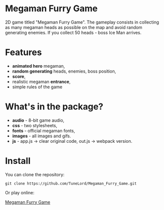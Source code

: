 # Megaman Furry Game
2D game titled "Megaman Furry Game". The gameplay consists in collecting as many megaman heads as possible on the map and avoid random generating enemies. If you collect 50 heads - boss Ice Man arrives.

<strong><h1>Features</h1></strong>
* **animated hero** megaman, 
* **random generating** heads, enemies, boss position, 
* **score**, 
* realistic megaman **entrance**, 
* simple rules of the game 

<strong><h1>What's in the package?</h1></strong>
* **audio** - 8-bit game audio,
* **css** - two stylesheets,
* **fonts** - official megaman fonts,
* **images** - all images and gifs. 
* **js** - app.js -> clear original code, out.js -> webpack version.

<strong><h1>Install</h1></strong>
You can clone the repository:

`git clone https://github.com/TuneLord/Megaman_Furry_Game.git`

Or play online:

[Megaman Furry Game](https://tunelord.github.io/Megaman_Furry_Game/)
